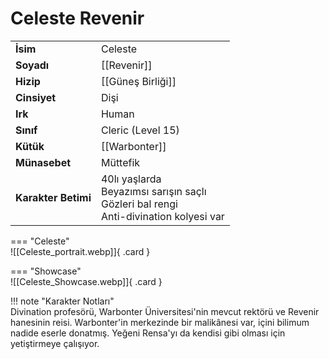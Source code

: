 # Celeste Revenir  
  
<div class="grid" markdown>  
  
|  |  |  
|---|---|  
| **İsim** | Celeste |  
| **Soyadı** | [[Revenir]] |  
| **Hizip** | [[Güneş Birliği]] |  
| **Cinsiyet** | Dişi |  
| **Irk** | Human |  
| **Sınıf** | Cleric (Level 15) |  
| **Kütük** | [[Warbonter]] |  
| **Münasebet** | Müttefik |  
| **Karakter Betimi** | 40lı yaşlarda<br>Beyazımsı sarışın saçlı<br>Gözleri bal rengi<br>Anti-divination kolyesi var |  
  
  
=== "Celeste"  
	![[Celeste_portrait.webp]]{ .card }  
  
=== "Showcase"  
	![[Celeste_Showcase.webp]]{ .card }  
  
</div>  
  
!!! note "Karakter Notları"  
	Divination profesörü, Warbonter Üniversitesi'nin mevcut rektörü ve Revenir hanesinin reisi. Warbonter'in merkezinde bir malikânesi var, içini bilimum nadide eserle donatmış. Yeğeni Rensa'yı da kendisi gibi olması için yetiştirmeye çalışıyor.  
	